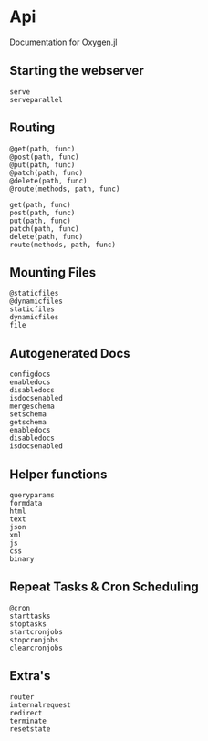 # Api

Documentation for Oxygen.jl

## Starting the webserver
```@docs 
serve
serveparallel
```

## Routing 

```@docs
@get(path, func)
@post(path, func)
@put(path, func)
@patch(path, func)
@delete(path, func)
@route(methods, path, func)

get(path, func)
post(path, func)
put(path, func)
patch(path, func)
delete(path, func)
route(methods, path, func)
```

## Mounting Files
```@docs
@staticfiles
@dynamicfiles
staticfiles
dynamicfiles
file
```

## Autogenerated Docs
```@docs
configdocs
enabledocs
disabledocs
isdocsenabled
mergeschema
setschema
getschema
enabledocs
disabledocs
isdocsenabled
```

## Helper functions 
```@docs 
queryparams
formdata
html
text
json
xml
js
css
binary
```

## Repeat Tasks & Cron Scheduling
```@docs 
@cron
starttasks
stoptasks
startcronjobs
stopcronjobs
clearcronjobs
```

## Extra's
```@docs 
router
internalrequest
redirect
terminate
resetstate
```
